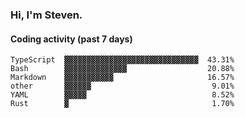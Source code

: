 ### Hi, I'm Steven.

#### Coding activity (past 7 days)
```
TypeScript  ▓▓▓▓▓▓▓▓▓▓▓▓▓▓▓▓▓▓▓▓▓▓▓▓▓▓▓▓▓▓  43.31%
Bash        ▓▓▓▓▓▓▓▓▓▓▓▓▓▓                  20.88%
Markdown    ▓▓▓▓▓▓▓▓▓▓▓                     16.57%
other       ▓▓▓▓▓▓                           9.01%
YAML        ▓▓▓▓▓                            8.52%
Rust        ▓                                1.70%
```
